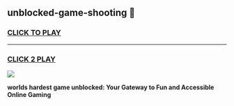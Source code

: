 
## unblocked-game-shooting 👋
<h3>
<a href="https://premium.freeplayer.one?title=unblocked-game-shooting&ref=14F">CLICK TO PLAY</a></h3>
<hr>

<h3>
<a href="https://premium.freeplayer.one?title=unblocked-game-shooting&ref=14F">CLICK 2 PLAY</a>
  
</h3>

<a href="https://premium.freeplayer.one?title=unblocked-game-shooting&ref=12F/"><img src="https://clearcache.store/games.png"></a>


**worlds hardest game unblocked: Your Gateway to Fun and Accessible Online Gaming**
